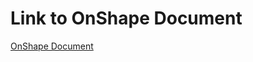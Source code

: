 # Link to OnShape Document

[OnShape Document](https://cad.onshape.com/documents/eb91a6ca1282ddf6dff59202/w/c4f4e162d6dd978d3b0d8112/e/b073292312aae80394530e85)
